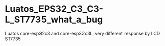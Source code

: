 # Luatos_EPS32_C3_C3-L_ST7735_what_a_bug
Luatos core-esp32c3 and core-esp32c3L, very different response by LCD ST7735
